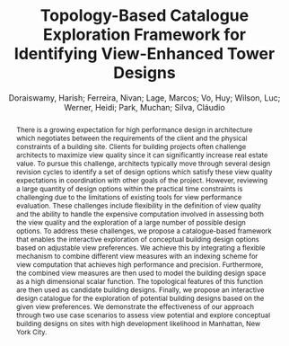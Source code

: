 ---
layout: technique
title: "Topology-Based Catalogue Exploration Framework for Identifying View-Enhanced Tower Designs"
classifications:
    system_type: "True"
    technique: "False"
    design_study: "False"
    evaluation: "False"
    data: "False"
    analysis: "False"
    generation: "False"
    curation_and_transformation: "False"
    management: "False"
    modeling: "True"
    urban_analysis: "True"
    visualization: "True"
    sunlight_access: "False"
    wind_ventilation: "False"
    view_impact: "True"
    energy: "False"
    damage_and_disaster_management: "False"
    climate: "False"
    sound: "False"
    property_cadastre: "False"
    others: "False"
    lookup: "False"
    browse: "True"
    locate: "False"
    explore: "True"
    identify: "True"
    compare: "True"
    summarize: "True"
    distribution: "False"
    trends: "False"
    outliers: "False"
    extremes: "False"
    features: "True"
    target_discovery: "True"
    target_access: "True"
    spatial_relation: "True"
    buildings: "True"
    streets: "False"
    nature: "True"
    uniform_discretization: "False"
    structural_subdivision: "True"
    univariate: "False"
    multivariate: "True"
    volumetric: "False"
    temporal: "False"
    sensing: "False"
    statistical: "False"
    simulation_based: "True"
    learning_based: "False"
    surveyed: "False"
    site: "True"
    block: "False"
    multi_block: "False"
    city: "True"
    va_wo_model: "False"
    post_model: "False"
    model_integrated: "True"
    assisted_models: "False"
    overlay: "True"
    embedded: "False"
    linked: "True"
    temporal_jx: "False"
    spatial_jx: "True"
    filter: "True"
    aggregate: "False"
    embed: "False"
    glyphs: "False"
    bar_charts: "False"
    scatterplots: "False"
    matrix: "False"
    parallel_coordinates: "True"
    map_2d: "False"
    map_3d: "True"
    walking: "False"
    steering: "False"
    selection_based: "False"
    manipulation_based: "True"
    distortion: "False"
    ghosting: "False"
    culling: "False"
    birds_view: "True"
    multi_view: "False"
    assisted_steering: "False"
    other: "False"
    vr_cave: "False"
    ar: "False"
    desktop: "True"
    mobile: "False"
    case_study: "True"
    user_study: "False"
    statistical_evaluation: "False"
    expert_interviews: "True"
key: "8BI93DA3"
item_type: "journalArticle"
publication_year: "2015"
author: "Doraiswamy, Harish; Ferreira, Nivan; Lage, Marcos; Vo, Huy; Wilson, Luc; Werner, Heidi; Park, Muchan; Silva, Cláudio"
publication_title: "ACM Transactions on Graphics"
isbn: "nan"
issn: "0730-0301, 1557-7368"
doi: "10.1145/2816795.2818134"
url_paper: "https://dl.acm.org/doi/10.1145/2816795.2818134"
abstract_note: "There is a growing expectation for high performance design in architecture which negotiates between the requirements of the client and the physical constraints of a building site. Clients for building projects often challenge architects to maximize view quality since it can significantly increase real estate value. To pursue this challenge, architects typically move through several design revision cycles to identify a set of design options which satisfy these view quality expectations in coordination with other goals of the project. However, reviewing a large quantity of design options within the practical time constraints is challenging due to the limitations of existing tools for view performance evaluation. These challenges include flexibility in the definition of view quality and the ability to handle the expensive computation involved in assessing both the view quality and the exploration of a large number of possible design options. To address these challenges, we propose a catalogue-based framework that enables the interactive exploration of conceptual building design options based on adjustable view preferences. We achieve this by integrating a flexible mechanism to combine different view measures with an indexing scheme for view computation that achieves high performance and precision. Furthermore, the combined view measures are then used to model the building design space as a high dimensional scalar function. The topological features of this function are then used as candidate building designs. Finally, we propose an interactive design catalogue for the exploration of potential building designs based on the given view preferences. We demonstrate the effectiveness of our approach through two use case scenarios to assess view potential and explore conceptual building designs on sites with high development likelihood in Manhattan, New York City."
date_added: "2023-01-30 00:01:16"
date_modified: "2023-01-30 00:01:16"
access_date: "2023-01-30 00:01:16"
pages: "1-13"
num_pages: "nan"
issue: "6"
volume: "34.0"
number_of_volumes: "nan"
journal_abbreviation: "ACM Trans. Graph."
short_title: "nan"
series: "nan"
series_number: "nan"
series_text: "nan"
series_title: "nan"
publisher: "nan"
place: "nan"
language: "en"
rights: "nan"
type: "nan"
archive: "nan"
archive_location: "nan"
library_catalog: "DOI.org (Crossref)"
call_number: "nan"
extra: "nan"
notes: "nan"
link_attachments: "nan"
manual_tags: "nan"
automatic_tags: "nan"
editor: "nan"
series_editor: "nan"
translator: "nan"
contributor: "nan"
attorney_agent: "nan"
book_author: "nan"
cast_member: "nan"
commenter: "nan"
composer: "nan"
cosponsor: "nan"
counsel: "nan"
interviewer: "nan"
producer: "nan"
recipient: "nan"
reviewed_author: "nan"
scriptwriter: "nan"
words_by: "nan"
guest: "nan"
number: "nan"
edition: "nan"
running_time: "nan"
scale: "nan"
medium: "nan"
artwork_size: "nan"
filing_date: "nan"
application_number: "nan"
assignee: "nan"
issuing_authority: "nan"
country: "nan"
meeting_name: "nan"
conference_name: "nan"
court: "nan"
references: "nan"
reporter: "nan"
legal_status: "nan"
priority_numbers: "nan"
programming_language: "nan"
version: "nan"
system: "nan"
code: "nan"
code_number: "nan"
section: "nan"
session: "nan"
committee: "nan"
history: "nan"
legislative_body: "nan"
abstract: "There is a growing expectation for high performance design in architecture which negotiates between the requirements of the client and the physical constraints of a building site. Clients for building projects often challenge architects to maximize view quality since it can significantly increase real estate value. To pursue this challenge, architects typically move through several design revision cycles to identify a set of design options which satisfy these view quality expectations in coordination with other goals of the project. However, reviewing a large quantity of design options within the practical time constraints is challenging due to the limitations of existing tools for view performance evaluation. These challenges include flexibility in the definition of view quality and the ability to handle the expensive computation involved in assessing both the view quality and the exploration of a large number of possible design options. To address these challenges, we propose a catalogue-based framework that enables the interactive exploration of conceptual building design options based on adjustable view preferences. We achieve this by integrating a flexible mechanism to combine different view measures with an indexing scheme for view computation that achieves high performance and precision. Furthermore, the combined view measures are then used to model the building design space as a high dimensional scalar function. The topological features of this function are then used as candidate building designs. Finally, we propose an interactive design catalogue for the exploration of potential building designs based on the given view preferences. We demonstrate the effectiveness of our approach through two use case scenarios to assess view potential and explore conceptual building designs on sites with high development likelihood in Manhattan, New York City."
---
